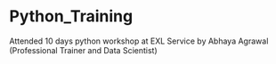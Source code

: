 # Python_Training
 Attended 10 days python workshop at EXL Service by Abhaya Agrawal (Professional Trainer and Data Scientist)  
